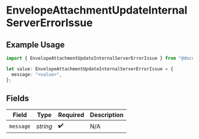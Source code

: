 # EnvelopeAttachmentUpdateInternalServerErrorIssue

## Example Usage

```typescript
import { EnvelopeAttachmentUpdateInternalServerErrorIssue } from "@documenso/sdk-typescript/models/errors";

let value: EnvelopeAttachmentUpdateInternalServerErrorIssue = {
  message: "<value>",
};
```

## Fields

| Field              | Type               | Required           | Description        |
| ------------------ | ------------------ | ------------------ | ------------------ |
| `message`          | *string*           | :heavy_check_mark: | N/A                |
